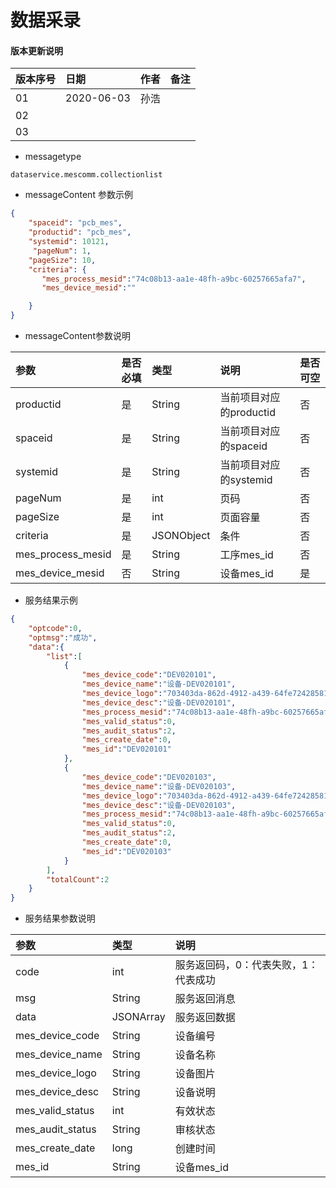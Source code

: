 # 数据采录

#### 版本更新说明
| 版本序号 | 日期 |	作者 | 备注 |
|:---|:---|:---|:---|
| 01     | 2020-06-03 | 孙浩 |  |
| 02   | |  | |
| 03   |  |  |  |

* messagetype
```text
dataservice.mescomm.collectionlist
``` 
 
*  messageContent 参数示例
```json
{
    "spaceid": "pcb_mes",
    "productid": "pcb_mes",
    "systemid": 10121,
     "pageNum": 1,
    "pageSize": 10,
    "criteria": {
       "mes_process_mesid":"74c08b13-aa1e-48fh-a9bc-60257665afa7",
       "mes_device_mesid":""

    }
}
```
   
* messageContent参数说明

| 参数 | 是否必填 |	类型 | 说明 | 是否可空 |
|:---|:---|:---|:---|:---|
| productid   | 是 | String    | 当前项目对应的productid |否|
| spaceid   | 是 | String    | 当前项目对应的spaceid |否|
| systemid   | 是 | String    | 当前项目对应的systemid |否|
| pageNum   | 是 | int    | 页码 |否|
| pageSize   | 是 | int    | 页面容量 |否|
| criteria   | 是 | JSONObject    | 条件 |否|
| mes_process_mesid   | 是 | String    | 工序mes_id|否|
| mes_device_mesid   | 否 | String    | 设备mes_id|是|


* 服务结果示例
```json
{
    "optcode":0,
    "optmsg":"成功",
    "data":{
        "list":[
            {
                "mes_device_code":"DEV020101",
                "mes_device_name":"设备-DEV020101",
                "mes_device_logo":"703403da-862d-4912-a439-64fe72428581",
                "mes_device_desc":"设备-DEV020101",
                "mes_process_mesid":"74c08b13-aa1e-48fh-a9bc-60257665afa7",
                "mes_valid_status":0,
                "mes_audit_status":2,
                "mes_create_date":0,
                "mes_id":"DEV020101"
            },
            {
                "mes_device_code":"DEV020103",
                "mes_device_name":"设备-DEV020103",
                "mes_device_logo":"703403da-862d-4912-a439-64fe72428581",
                "mes_device_desc":"设备-DEV020103",
                "mes_process_mesid":"74c08b13-aa1e-48fh-a9bc-60257665afa7",
                "mes_valid_status":0,
                "mes_audit_status":2,
                "mes_create_date":0,
                "mes_id":"DEV020103"
            }
        ],
        "totalCount":2
    }
}
```
 * 服务结果参数说明  
 
 | 参数  | 类型 | 说明 |
 |:---|:---|:---|
 | code | int  | 服务返回码，0：代表失败，1：代表成功 | 
 | msg | String  | 服务返回消息 | 
 | data | JSONArray  | 服务返回数据 | 
 | mes_device_code | String  | 设备编号 | 
 | mes_device_name | String  | 设备名称 | 
 | mes_device_logo | String  | 设备图片 | 
 | mes_device_desc | String  | 设备说明 | 
 | mes_valid_status | int  | 有效状态 | 
 | mes_audit_status | String  | 审核状态 | 
 | mes_create_date | long  | 创建时间 | 
 | mes_id | String  | 设备mes_id | 
